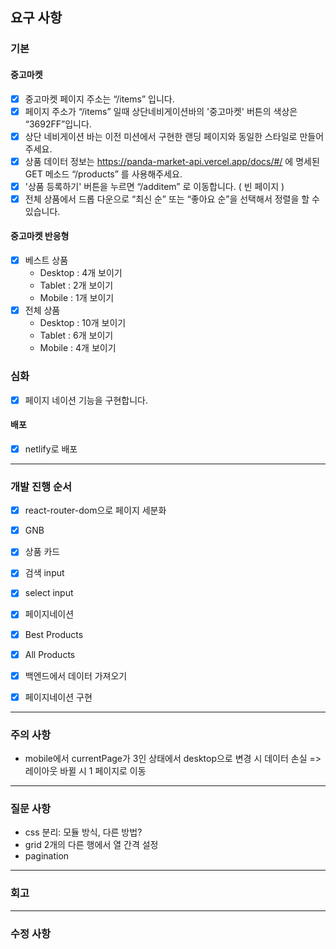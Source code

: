 ## 요구 사항

### 기본

#### 중고마켓

- [x] 중고마켓 페이지 주소는 “/items” 입니다.
- [x] 페이지 주소가 “/items” 일때 상단네비게이션바의 '중고마켓' 버튼의 색상은 “3692FF”입니다.
- [x] 상단 네비게이션 바는 이전 미션에서 구현한 랜딩 페이지와 동일한 스타일로 만들어 주세요.
- [x] 상품 데이터 정보는 https://panda-market-api.vercel.app/docs/#/ 에 명세된 GET 메소드 “/products” 를 사용해주세요.
- [x] '상품 등록하기' 버튼을 누르면 “/additem” 로 이동합니다. ( 빈 페이지 )
- [x] 전체 상품에서 드롭 다운으로 “최신 순” 또는 “좋아요 순”을 선택해서 정렬을 할 수 있습니다.

#### 중고마켓 반응형

- [x] 베스트 상품
  - Desktop : 4개 보이기
  - Tablet : 2개 보이기
  - Mobile : 1개 보이기
- [x] 전체 상품
  - Desktop : 10개 보이기
  - Tablet : 6개 보이기
  - Mobile : 4개 보이기

### 심화

- [x] 페이지 네이션 기능을 구현합니다.

#### 배포

- [x] netlify로 배포

---

### 개발 진행 순서

- [x] react-router-dom으로 페이지 세분화

- [x] GNB
- [x] 상품 카드
- [x] 검색 input
- [x] select input
- [x] 페이지네이션

- [x] Best Products
- [x] All Products

- [x] 백엔드에서 데이터 가져오기
- [x] 페이지네이션 구현

---

### 주의 사항

- mobile에서 currentPage가 3인 상태에서 desktop으로 변경 시 데이터 손실 => 레이아웃 바뀔 시 1 페이지로 이동

---

### 질문 사항

- css 분리: 모듈 방식, 다른 방법?
- grid 2개의 다른 행에서 열 간격 설정
- pagination

---

### 회고

---

### 수정 사항
